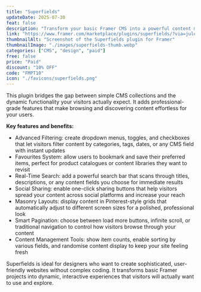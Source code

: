 ```yaml
---
title: "Superfields"
updateDate: 2025-07-30
feat: false
description: "Transform your basic Framer CMS into a powerful content management system with advanced filtering, search, and layout features."
link: "https://www.framer.com/marketplace/plugins/superfields/?via=julesvcode"
thumbnailAlt: "Screenshot of the Superfields plugin for Framer"
thumbnailImage: "./images/superfields-thumb.webp"
categories: ["CMS", "design", "paid"]
free: false
price: "Paid"
discount: "10% OFF"
code: "FMPT10"
icon: "./favicons/superfields.png"
---
```


This plugin bridges the gap between simple CMS collections and the dynamic functionality your visitors actually expect. It adds professional-grade features that make browsing and discovering content effortless for your users.

<b>Key features and benefits:</b>
- Advanced Filtering: create dropdown menus, toggles, and checkboxes that let visitors filter content by categories, tags, dates, or any CMS field with instant updates
- Favourites System: allow users to bookmark and save their preferred items, perfect for product catalogues or content libraries they want to revisit
- Real-Time Search: add a powerful search bar that scans through titles, descriptions, or any content fields you choose for immediate results
- Social Sharing: enable one-click sharing buttons that help visitors spread your content across social platforms and increase your reach
- Masonry Layouts: display content in Pinterest-style grids that automatically adjust to different screen sizes for a polished, professional look
- Smart Pagination: choose between load more buttons, infinite scroll, or traditional navigation to control how visitors browse through your content
- Content Management Tools: show item counts, enable sorting by various fields, and randomise content display to keep your site feeling fresh

Superfields is ideal for designers who want to create sophisticated, user-friendly websites without complex coding. It transforms basic Framer projects into dynamic, interactive experiences that visitors will actually want to use and explore.